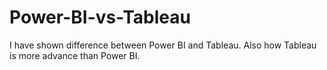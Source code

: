 # Power-BI-vs-Tableau
I have shown difference between Power BI and Tableau. Also how Tableau is more advance than Power BI.
